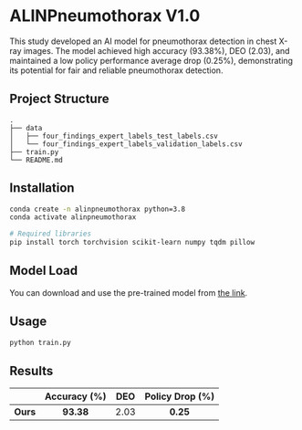 # ALINPneumothorax V1.0

This study developed an AI model for pneumothorax detection in chest X-ray images. The model achieved high accuracy (93.38%), DEO (2.03), and maintained a low policy performance average drop (0.25%), demonstrating its potential for fair and reliable pneumothorax detection.

## Project Structure

```
.
├── data
│   ├── four_findings_expert_labels_test_labels.csv
│   └── four_findings_expert_labels_validation_labels.csv
├── train.py
└── README.md
```

## Installation

```bash
conda create -n alinpneumothorax python=3.8
conda activate alinpneumothorax

# Required libraries
pip install torch torchvision scikit-learn numpy tqdm pillow
```

## Model Load

You can download and use the pre-trained model from [the link](https://drive.google.com/drive/folders/1klrp0y24R6383bshHNCmHkLOd5tdfp1O?usp=sharing).

## Usage

```bash
python train.py
```

## Results

|             | Accuracy (%) | DEO   | Policy Drop (%) |
| :---------: | :----------: | :---: | :---------------------------------------: |
| **Ours**    |   **93.38**  | 2.03  | **0.25**                                  |